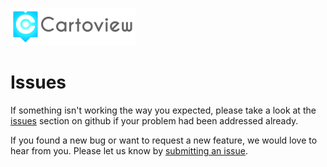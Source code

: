 ![Cartoview Logo](img/cartoview-logo.png)
# Issues

If something isn't working the way you expected, please take a look at the [issues][1] section on github if your problem had been addressed already.

If you found a new bug or want to request a new feature, we would love to hear from you. Please let us know by [submitting an issue][2].

[1]: https://github.com/cartologic/cartoview/issues
[2]: https://github.com/cartologic/cartoview/issues/new